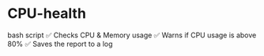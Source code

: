 # CPU-health
bash script 
✅ Checks CPU & Memory usage
✅ Warns if CPU usage is above 80%
✅ Saves the report to a log
